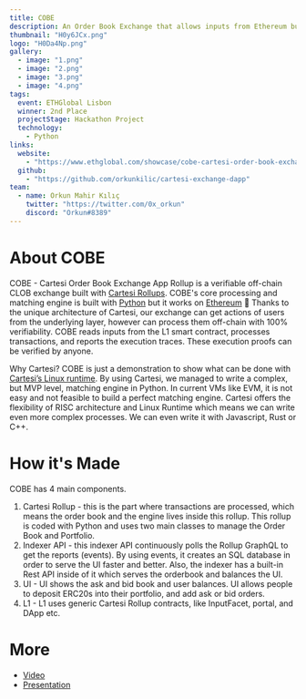 ```yaml
---
title: COBE
description: An Order Book Exchange that allows inputs from Ethereum but makes the computation off-chain trustlessly via Cartesi Rollups.
thumbnail: "H0y6JCx.png"
logo: "H0Da4Np.png"
gallery:
  - image: "1.png"
  - image: "2.png"
  - image: "3.png"
  - image: "4.png"
tags:
  event: ETHGlobal Lisbon
  winner: 2nd Place
  projectStage: Hackathon Project
  technology:
    - Python
links:
  website:
    - "https://www.ethglobal.com/showcase/cobe-cartesi-order-book-exchange-app-rollup-4e5s1"
  github:
    - "https://github.com/orkunkilic/cartesi-exchange-dapp"
team:
  - name: Orkun Mahir Kılıç
    twitter: "https://twitter.com/0x_orkun"
    discord: "Orkun#8389"
---
```


# About COBE

COBE - Cartesi Order Book Exchange App Rollup is a verifiable off-chain CLOB exchange built with [Cartesi Rollups](https://docs.cartesi.io/cartesi-rollups/overview/). COBE's core processing and matching engine is built with [Python](https://www.python.org/about/) but it works on [Ethereum](https://ethereum.org/en/about/) 🤯 Thanks to the unique architecture of Cartesi, our exchange can get actions of users from the underlying layer, however can process them off-chain with 100% verifiability. COBE reads inputs from the L1 smart contract, processes transactions, and reports the execution traces. These execution proofs can be verified by anyone.

Why Cartesi? COBE is just a demonstration to show what can be done with [Cartesi’s Linux runtime](https://docs.cartesi.io/machine/target/linux/). By using Cartesi, we managed to write a complex, but MVP level, matching engine in Python. In current VMs like EVM, it is not easy and not feasible to build a perfect matching engine. Cartesi offers the flexibility of RISC architecture and Linux Runtime which means we can write even more complex processes. We can even write it with Javascript, Rust or C++.

# How it's Made

COBE has 4 main components.

1. Cartesi Rollup - this is the part where transactions are processed, which means the order book and the engine lives inside this rollup. This rollup is coded with Python and uses two main classes to manage the Order Book and Portfolio.
2. Indexer API - this indexer API continuously polls the Rollup GraphQL to get the reports (events). By using events, it creates an SQL database in order to serve the UI faster and better. Also, the indexer has a built-in Rest API inside of it which serves the orderbook and balances the UI.
3. UI - UI shows the ask and bid book and user balances. UI allows people to deposit ERC20s into their portfolio, and add ask or bid orders.
4. L1 - L1 uses generic Cartesi Rollup contracts, like InputFacet, portal, and DApp etc.

# More

- [Video](https://stream.mux.com/9lME7QKx9kB301r5muwazgdq0201TIyaF7oXm7137UuTek/high.mp4)
- [Presentation](https://docs.google.com/presentation/d/1D5HkQzMLFLTmDWX0zcDR9ufliIv7tmmDTtDuLEtPsMY/edit#slide=id.g2439970fca7_0_18)
